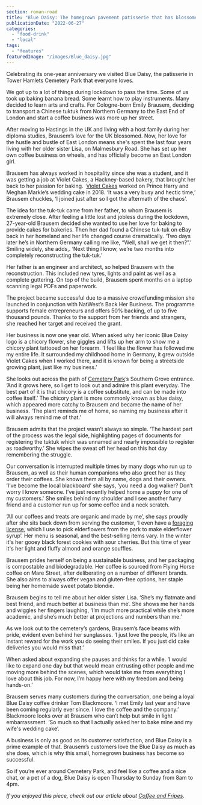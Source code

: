 ```yaml
---
section: roman-road
title: "Blue Daisy: The homegrown pavement patisserie that has blossomed at Tower Hamlets Cemetery Park"
publicationDate: "2022-06-27"
categories: 
  - "food-drink"
  - "local"
tags: 
  - "features"
featuredImage: "/images/Blue_daisy.jpg"
---
```


Celebrating its one-year anniversary we visited Blue Daisy, the patisserie in Tower Hamlets Cemetery Park that everyone loves.

We got up to a lot of things during lockdown to pass the time. Some of us took up baking banana bread. Some learnt how to play instruments. Many decided to learn arts and crafts. For Cologne-born Emily Brausem, deciding to transport a Chinese tuktuk from Northern Germany to the East End of London and start a coffee business was more up her street.

After moving to Hastings in the UK and living with a host family during her diploma studies, Brausem’s love for the UK blossomed. Now, her love for the hustle and bustle of East London means she's spent the last four years living with her older sister Lisa, on Malmesbury Road. She has set up her own coffee business on wheels, and has officially become an East London girl.

Brausem has always worked in hospitality since she was a student, and it was getting a job at Violet Cakes, a Hackney-based bakery, that brought her back to her passion for baking.  [Violet Cakes](https://www.violetcakes.com/) worked on Prince Harry and Meghan Markle’s wedding cake in 2018. ‘It was a very busy and hectic time,’ Brausem chuckles, ‘I joined just after so I got the aftermath of the chaos’. 

The idea for the tuk-tuk came from her father, to whom Brausem is extremely close. After feeling a little lost and jobless during the lockdown, 27-year-old Brausem decided she wanted to use her love for baking to provide cakes for bakeries. Then her dad found a Chinese tuk-tuk on eBay back in her homeland and her life changed course dramatically. ‘Two days later he’s in Northern Germany calling me like, “Well, shall we get it then?”.’ Smiling widely, she adds,. ‘Next thing I know, we’re two months into completely reconstructing the tuk-tuk.’

Her father is an engineer and architect, so helped Brausem with the reconstruction. This included new tyres, lights and paint as well as a complete guttering. On top of the build, Brausem spent months on a laptop scanning legal PDFs and paperwork. 

The project became successful due to a massive crowdfunding mission she launched in conjunction with NatWest’s Back Her Business. The programme supports female entrepreneurs and offers 50% backing, of up to five thousand pounds. Thanks to the support from her friends and strangers, she reached her target and received the grant. 

Her business is now one year old. When asked why her iconic Blue Daisy logo is a chicory flower, she giggles and lifts up her arm to show me a chicory plant tattooed on her forearm. ‘I feel like the flower has followed me my entire life. It surrounded my childhood home in Germany, it grew outside Violet Cakes when I worked there, and it is known for being a streetside growing plant, just like my business.’ 

She looks out across the path of [Cemetery Park](https://romanroadlondon.com/tower-hamlets-park-notable-graves/)’s Southern Grove entrance. ‘And it grows here, so I get to look out and admire this plant everyday. The best part of it is that chicory is a coffee substitute, and can be made into coffee itself.’ The chicory plant is more commonly known as blue daisy, which appeared more catchy to Brausem and became the name of her business. ‘The plant reminds me of home, so naming my business after it will always remind me of that.’ 

Brausem admits that the project wasn’t always so simple. ‘The hardest part of the process was the legal side, highlighting pages of documents for registering the tuktuk which was unnamed and nearly impossible to register as roadworthy.’ She wipes the sweat off her head on this hot day remembering the struggle. 

Our conversation is interrupted multiple times by many dogs who run up to Brausem, as well as their human companions who also greet her as they order their coffees. She knows them all by name, dogs and their owners. ‘I’ve become the local blackboard’ she says, ‘you need a dog walker? Don’t worry I know someone. I’ve just recently helped home a puppy for one of my customers.' She smiles behind my shoulder and I see another furry friend and a customer run up for some coffee and a neck scratch. 

‘All our coffees and treats are organic and made by me’, she says proudly after she sits back down from serving the customer, ‘I even have a [foraging license](https://romanroadlondon.com/foraging-tower-hamlets-cemetery-park-bow/), which I use to pick elderflowers from the park to make elderflower syrup’. Her menu is seasonal, and the best-selling items vary. In the winter it's her gooey black forest cookies with sour cherries. But this time of year it's her light and fluffy almond and orange souffles.

Brausem prides herself on being a sustainable business, and her packaging is compostable and biodegradable. Her coffee is sourced from Flying Horse coffee on Mare Street, after deliberating on a number of different brands. She also aims to always offer vegan and gluten-free options, her staple being her homemade sweet potato blondie. 

Brausem begins to tell me about her older sister Lisa. ‘She’s my flatmate and best friend, and much better at business than me’. She shows me her hands and wiggles her fingers laughing, ‘I’m much more practical while she’s more academic, and she’s much better at projections and numbers than me.’ 

As we look out to the cemetery’s gardens, Brausem’s face beams with pride, evident even behind her sunglasses. ‘I just love the people, it’s like an instant reward for the work you do seeing their smiles. If you just did cake deliveries you would miss that.’ 

When asked about expanding she pauses and thinks for a while. ‘I would like to expand one day but that would mean entrusting other people and me moving more behind the scenes, which would take me from everything I love about this job. For now, I’m happy here with my freedom and being hands-on.’

Brausem serves many customers during the conversation, one being a loyal Blue Daisy coffee drinker Tom Blackmoore. ‘I met Emily last year and have been coming regularly ever since. I love the coffee and the company.’ Blackmoore looks over at Brausem who can’t help but smile in light embarrassment. ‘So much so that I actually asked her to bake mine and my wife's wedding cake’. 

A business is only as good as its customer satisfaction, and Blue Daisy is a prime example of that. Brausem’s customers love the Blue Daisy as much as she does, which is why this small, homegrown business has become so successful. 

So if you’re ever around Cemetery Park, and feel like a coffee and a nice chat, or a pet of a dog, Blue Daisy is open Thursday to Sunday from 8am to 4pm.

_If you enjoyed this piece, check out our article about [Coffee and Fripes](https://romanroadlondon.com/coffee-fripes-cafe-open/)._

